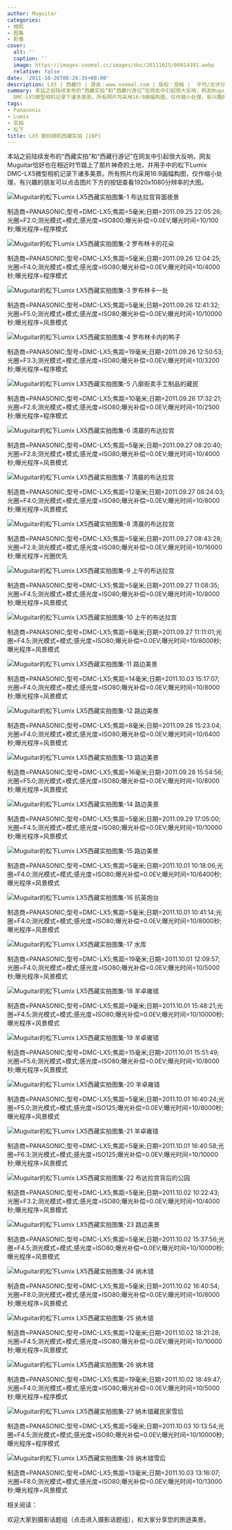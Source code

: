 ```yaml
---
author: Muguitar
categories:
- 相机
- 图集
- 影像
cover:
  alt: ''
  caption: ''
  image: https://images.soomal.cc/images/doc/20111025/00014391.webp
  relative: false
date: '2011-10-26T06:26:35+08:00'
description: LX5 | 西藏行 | 源自：www.soomal.com | 版权：投稿 |  平均/总评分：10.00/20
summary: 本站之前陆续发布的“西藏实拍”和“西藏行游记”在网友中引起很大反响，网友Muguitar恰好也在相近时节踏上了那片神奇的土地，并用手中的松下Lumix
  DMC-LX5微型相机记录下诸多美景。所有照片均采用16:9画幅构图，仅作缩小处理，有兴趣的朋友可以点击图片下方的按钮查看1920x1080分辨率的大图……
tags:
- Panasonic
- Lumix
- 实拍
- 松下
title: LX5 数码相机西藏实拍 [28P]
---
```


本站之前陆续发布的“西藏实拍”和“西藏行游记”在网友中引起很大反响，网友Muguitar恰好也在相近时节踏上了那片神奇的土地，并用手中的松下Lumix DMC-LX5微型相机记录下诸多美景。所有照片均采用16:9画幅构图，仅作缩小处理，有兴趣的朋友可以点击图片下方的按钮查看1920x1080分辨率的大图。

![Muguitar的松下Lumix LX5西藏实拍图集-1 布达拉宫背面夜景](https://images.soomal.cc/images/doc/20111025/00014382.webp)

制造商=PANASONIC;型号=DMC-LX5;焦距=5毫米;日期=2011.09.25 22:05:26;光圈=F2.0;测光模式=模式;感光度=ISO800;曝光补偿=0.0EV;曝光时间=10/100秒;曝光程序=程序模式


![Muguitar的松下Lumix LX5西藏实拍图集-2 罗布林卡的花朵](https://images.soomal.cc/images/doc/20111025/00014383.webp)

制造商=PANASONIC;型号=DMC-LX5;焦距=5毫米;日期=2011.09.26 12:04:25;光圈=F4.0;测光模式=模式;感光度=ISO80;曝光补偿=0.0EV;曝光时间=10/4000秒;曝光程序=程序模式


![Muguitar的松下Lumix LX5西藏实拍图集-3 罗布林卡一处](https://images.soomal.cc/images/doc/20111025/00014384.webp)

制造商=PANASONIC;型号=DMC-LX5;焦距=5毫米;日期=2011.09.26 12:41:32;光圈=F5.0;测光模式=模式;感光度=ISO80;曝光补偿=0.0EV;曝光时间=10/10000秒;曝光程序=风景模式


![Muguitar的松下Lumix LX5西藏实拍图集-4 罗布林卡内的鸭子](https://images.soomal.cc/images/doc/20111025/00014385.webp)

制造商=PANASONIC;型号=DMC-LX5;焦距=19毫米;日期=2011.09.26 12:50:53;光圈=F3.3;测光模式=模式;感光度=ISO80;曝光补偿=0.0EV;曝光时间=10/3200秒;曝光程序=程序模式


![Muguitar的松下Lumix LX5西藏实拍图集-5 八廓街卖手工制品的藏民](https://images.soomal.cc/images/doc/20111025/00014386.webp)

制造商=PANASONIC;型号=DMC-LX5;焦距=10毫米;日期=2011.09.26 17:32:21;光圈=F2.8;测光模式=模式;感光度=ISO80;曝光补偿=0.0EV;曝光时间=10/2500秒;曝光程序=程序模式


![Muguitar的松下Lumix LX5西藏实拍图集-6 清晨的布达拉宫](https://images.soomal.cc/images/doc/20111025/00014387.webp)

制造商=PANASONIC;型号=DMC-LX5;焦距=5毫米;日期=2011.09.27 08:20:40;光圈=F2.8;测光模式=模式;感光度=ISO80;曝光补偿=0.0EV;曝光时间=10/4000秒;曝光程序=风景模式


![Muguitar的松下Lumix LX5西藏实拍图集-7 清晨的布达拉宫](https://images.soomal.cc/images/doc/20111025/00014388.webp)

制造商=PANASONIC;型号=DMC-LX5;焦距=12毫米;日期=2011.09.27 08:24:03;光圈=F4.0;测光模式=模式;感光度=ISO80;曝光补偿=0.0EV;曝光时间=10/8000秒;曝光程序=风景模式


![Muguitar的松下Lumix LX5西藏实拍图集-8 清晨的布达拉宫](https://images.soomal.cc/images/doc/20111025/00014389.webp)

制造商=PANASONIC;型号=DMC-LX5;焦距=5毫米;日期=2011.09.27 08:43:28;光圈=F2.8;测光模式=模式;感光度=ISO80;曝光补偿=0.0EV;曝光时间=10/16000秒;曝光程序=光圈优先


![Muguitar的松下Lumix LX5西藏实拍图集-9 上午的布达拉宫](https://images.soomal.cc/images/doc/20111025/00014390.webp)

制造商=PANASONIC;型号=DMC-LX5;焦距=5毫米;日期=2011.09.27 11:08:35;光圈=F4.5;测光模式=模式;感光度=ISO80;曝光补偿=0.0EV;曝光时间=10/8000秒;曝光程序=风景模式


![Muguitar的松下Lumix LX5西藏实拍图集-10 上午的布达拉宫](https://images.soomal.cc/images/doc/20111025/00014391.webp)

制造商=PANASONIC;型号=DMC-LX5;焦距=6毫米;日期=2011.09.27 11:11:01;光圈=F4.5;测光模式=模式;感光度=ISO80;曝光补偿=0.0EV;曝光时间=10/8000秒;曝光程序=风景模式


![Muguitar的松下Lumix LX5西藏实拍图集-11 路边美景](https://images.soomal.cc/images/doc/20111025/00014392.webp)

制造商=PANASONIC;型号=DMC-LX5;焦距=14毫米;日期=2011.10.03 15:17:07;光圈=F4.0;测光模式=模式;感光度=ISO80;曝光补偿=0.0EV;曝光时间=10/8000秒;曝光程序=风景模式


![Muguitar的松下Lumix LX5西藏实拍图集-12 路边美景](https://images.soomal.cc/images/doc/20111025/00014393.webp)

制造商=PANASONIC;型号=DMC-LX5;焦距=8毫米;日期=2011.09.28 15:23:04;光圈=F4.0;测光模式=模式;感光度=ISO80;曝光补偿=0.0EV;曝光时间=10/6400秒;曝光程序=风景模式


![Muguitar的松下Lumix LX5西藏实拍图集-13 路边美景](https://images.soomal.cc/images/doc/20111025/00014394.webp)

制造商=PANASONIC;型号=DMC-LX5;焦距=16毫米;日期=2011.09.28 15:54:56;光圈=F5.0;测光模式=模式;感光度=ISO80;曝光补偿=0.0EV;曝光时间=10/8000秒;曝光程序=风景模式


![Muguitar的松下Lumix LX5西藏实拍图集-14 路边美景](https://images.soomal.cc/images/doc/20111025/00014395.webp)

制造商=PANASONIC;型号=DMC-LX5;焦距=5毫米;日期=2011.09.29 17:05:00;光圈=F4.5;测光模式=模式;感光度=ISO80;曝光补偿=0.0EV;曝光时间=10/10000秒;曝光程序=风景模式


![Muguitar的松下Lumix LX5西藏实拍图集-15 路边美景](https://images.soomal.cc/images/doc/20111025/00014396.webp)

制造商=PANASONIC;型号=DMC-LX5;焦距=5毫米;日期=2011.10.01 10:18:06;光圈=F4.0;测光模式=模式;感光度=ISO80;曝光补偿=0.0EV;曝光时间=10/6400秒;曝光程序=风景模式


![Muguitar的松下Lumix LX5西藏实拍图集-16 抗英炮台](https://images.soomal.cc/images/doc/20111025/00014397.webp)

制造商=PANASONIC;型号=DMC-LX5;焦距=5毫米;日期=2011.10.01 10:41:14;光圈=F4.0;测光模式=模式;感光度=ISO80;曝光补偿=0.0EV;曝光时间=10/8000秒;曝光程序=风景模式


![Muguitar的松下Lumix LX5西藏实拍图集-17 水库](https://images.soomal.cc/images/doc/20111025/00014398.webp)

制造商=PANASONIC;型号=DMC-LX5;焦距=19毫米;日期=2011.10.01 12:09:57;光圈=F4.0;测光模式=模式;感光度=ISO80;曝光补偿=0.0EV;曝光时间=10/5000秒;曝光程序=风景模式


![Muguitar的松下Lumix LX5西藏实拍图集-18 羊卓雍错](https://images.soomal.cc/images/doc/20111025/00014399.webp)

制造商=PANASONIC;型号=DMC-LX5;焦距=9毫米;日期=2011.10.01 15:48:21;光圈=F4.5;测光模式=模式;感光度=ISO80;曝光补偿=0.0EV;曝光时间=10/10000秒;曝光程序=风景模式


![Muguitar的松下Lumix LX5西藏实拍图集-19 羊卓雍错](https://images.soomal.cc/images/doc/20111025/00014400.webp)

制造商=PANASONIC;型号=DMC-LX5;焦距=15毫米;日期=2011.10.01 15:51:49;光圈=F5.6;测光模式=模式;感光度=ISO80;曝光补偿=0.0EV;曝光时间=10/8000秒;曝光程序=风景模式


![Muguitar的松下Lumix LX5西藏实拍图集-20 羊卓雍错](https://images.soomal.cc/images/doc/20111025/00014401.webp)

制造商=PANASONIC;型号=DMC-LX5;焦距=5毫米;日期=2011.10.01 16:40:24;光圈=F5.0;测光模式=模式;感光度=ISO125;曝光补偿=0.0EV;曝光时间=10/8000秒;曝光程序=风景模式


![Muguitar的松下Lumix LX5西藏实拍图集-21 羊卓雍错](https://images.soomal.cc/images/doc/20111025/00014402.webp)

制造商=PANASONIC;型号=DMC-LX5;焦距=5毫米;日期=2011.10.01 16:40:58;光圈=F6.3;测光模式=模式;感光度=ISO125;曝光补偿=0.0EV;曝光时间=10/10000秒;曝光程序=风景模式


![Muguitar的松下Lumix LX5西藏实拍图集-22 布达拉宫背后的公园](https://images.soomal.cc/images/doc/20111025/00014403.webp)

制造商=PANASONIC;型号=DMC-LX5;焦距=5毫米;日期=2011.10.02 10:22:43;光圈=F3.2;测光模式=模式;感光度=ISO80;曝光补偿=0.0EV;曝光时间=10/4000秒;曝光程序=风景模式


![Muguitar的松下Lumix LX5西藏实拍图集-23 路边美景](https://images.soomal.cc/images/doc/20111025/00014404.webp)

制造商=PANASONIC;型号=DMC-LX5;焦距=5毫米;日期=2011.10.02 15:37:56;光圈=F4.5;测光模式=模式;感光度=ISO80;曝光补偿=0.0EV;曝光时间=10/10000秒;曝光程序=风景模式


![Muguitar的松下Lumix LX5西藏实拍图集-24 纳木错](https://images.soomal.cc/images/doc/20111025/00014405.webp)

制造商=PANASONIC;型号=DMC-LX5;焦距=5毫米;日期=2011.10.02 16:40:54;光圈=F8.0;测光模式=模式;感光度=ISO80;曝光补偿=0.0EV;曝光时间=10/8000秒;曝光程序=风景模式


![Muguitar的松下Lumix LX5西藏实拍图集-25 纳木错](https://images.soomal.cc/images/doc/20111025/00014406.webp)

制造商=PANASONIC;型号=DMC-LX5;焦距=12毫米;日期=2011.10.02 18:21:28;光圈=F4.5;测光模式=模式;感光度=ISO80;曝光补偿=0.0EV;曝光时间=10/10000秒;曝光程序=风景模式


![Muguitar的松下Lumix LX5西藏实拍图集-26 纳木错](https://images.soomal.cc/images/doc/20111025/00014407.webp)

制造商=PANASONIC;型号=DMC-LX5;焦距=19毫米;日期=2011.10.02 18:49:47;光圈=F4.0;测光模式=模式;感光度=ISO80;曝光补偿=0.0EV;曝光时间=10/5000秒;曝光程序=程序模式


![Muguitar的松下Lumix LX5西藏实拍图集-27 纳木错藏民家雪后](https://images.soomal.cc/images/doc/20111025/00014408.webp)

制造商=PANASONIC;型号=DMC-LX5;焦距=5毫米;日期=2011.10.03 10:13:54;光圈=F4.5;测光模式=模式;感光度=ISO80;曝光补偿=0.0EV;曝光时间=10/10000秒;曝光程序=程序模式


![Muguitar的松下Lumix LX5西藏实拍图集-28 纳木错雪后](https://images.soomal.cc/images/doc/20111025/00014409.webp)

制造商=PANASONIC;型号=DMC-LX5;焦距=13毫米;日期=2011.10.03 13:16:07;光圈=F8.0;测光模式=模式;感光度=ISO80;曝光补偿=0.0EV;曝光时间=10/13000秒;曝光程序=风景模式



相关阅读：
















欢迎大家到摄影话题组（点击进入摄影话题组），和大家分享您的旅途美景。